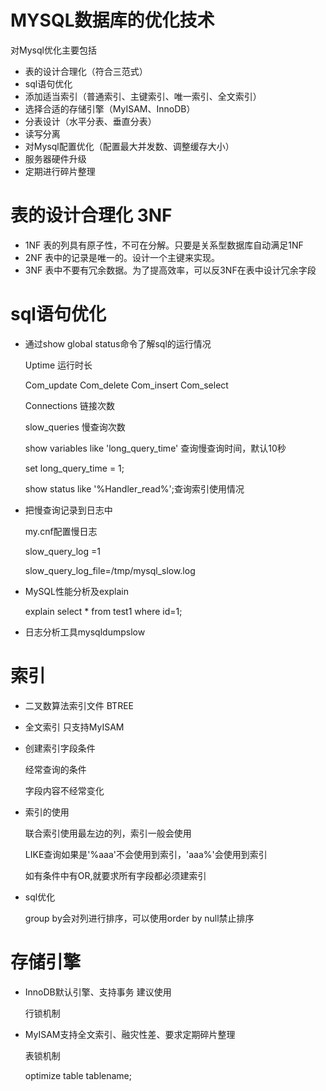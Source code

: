 # MYSQL数据库的优化技术


对Mysql优化主要包括

- 表的设计合理化（符合三范式）
- sql语句优化
- 添加适当索引（普通索引、主键索引、唯一索引、全文索引）
- 选择合适的存储引擎（MyISAM、InnoDB）
- 分表设计（水平分表、垂直分表）
- 读写分离
- 对Mysql配置优化（配置最大并发数、调整缓存大小）
- 服务器硬件升级
- 定期进行碎片整理

# 表的设计合理化 3NF
- 1NF 表的列具有原子性，不可在分解。只要是关系型数据库自动满足1NF
- 2NF 表中的记录是唯一的。设计一个主键来实现。
- 3NF 表中不要有冗余数据。为了提高效率，可以反3NF在表中设计冗余字段

# sql语句优化
- 通过show global status命令了解sql的运行情况

  Uptime 运行时长
  
  Com_update Com_delete Com_insert Com_select
  
  Connections 链接次数
  
  slow_queries 慢查询次数
  
  show variables like 'long_query_time' 查询慢查询时间，默认10秒
  
  set long_query_time = 1;
  
  show status like '%Handler_read%';查询索引使用情况

- 把慢查询记录到日志中

  my.cnf配置慢日志
  
  slow_query_log =1
  
  slow_query_log_file=/tmp/mysql_slow.log
  
- MySQL性能分析及explain

  explain select * from test1 where id=1;
  
- 日志分析工具mysqldumpslow
  
# 索引

- 二叉数算法索引文件 BTREE
- 全文索引 只支持MyISAM
- 创建索引字段条件
   
   经常查询的条件
   
   字段内容不经常变化
   
- 索引的使用

  联合索引使用最左边的列，索引一般会使用
  
  LIKE查询如果是'%aaa'不会使用到索引，'aaa%'会使用到索引
  
  如有条件中有OR,就要求所有字段都必须建索引
   
- sql优化

  group by会对列进行排序，可以使用order by null禁止排序
  
# 存储引擎

- InnoDB默认引擎、支持事务 建议使用

  行锁机制

- MyISAM支持全文索引、融灾性差、要求定期碎片整理

  表锁机制
  
  optimize table tablename; 

